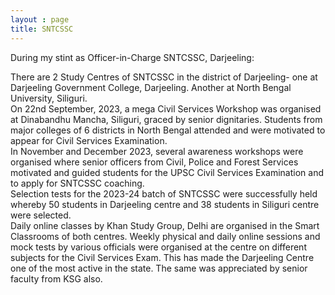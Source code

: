 ```yaml
---
layout : page
title: SNTCSSC
---
```


During my stint as Officer-in-Charge SNTCSSC, Darjeeling:  

There are 2 Study Centres of SNTCSSC in the district of Darjeeling- one at Darjeeling Government College, Darjeeling. Another at North Bengal University, Siliguri.  
On 22nd September, 2023, a mega Civil Services Workshop was organised at Dinabandhu Mancha, Siliguri, graced by senior dignitaries. Students from major colleges of 6 districts in North Bengal attended and were motivated to appear for Civil Services Examination.  
In November and December 2023, several awareness workshops were organised where senior officers from Civil, Police and Forest Services motivated and guided students for the UPSC Civil Services Examination and to apply for SNTCSSC coaching.  
Selection tests for the 2023-24 batch of SNTCSSC were successfully held whereby 50 students in Darjeeling centre and 38 students in Siliguri centre were selected.  
Daily online classes by Khan Study Group, Delhi are organised in the Smart Classrooms of both centres.
Weekly physical and daily online sessions and mock tests by various officials were organised at the centre on different subjects for the Civil Services Exam. This has made the Darjeeling Centre one of the most active in the state. The same was appreciated by senior faculty from KSG also.  